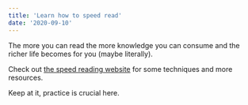 ```yaml
---
title: 'Learn how to speed read'
date: '2020-09-10'
---
```


The more you can read the more knowledge you can consume and the richer life becomes for you (maybe literally).

Check out [the speed reading website](https://www.speedreadingtechniques.org/how-to-speed-read) for some techniques and more resources.

Keep at it, practice is crucial here. 